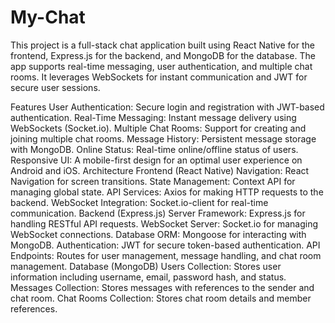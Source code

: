 # My-Chat
This project is a full-stack chat application built using React Native for the frontend, Express.js for the backend, and MongoDB for the database. The app supports real-time messaging, user authentication, and multiple chat rooms. It leverages WebSockets for instant communication and JWT for secure user sessions.

Features
User Authentication: Secure login and registration with JWT-based authentication.
Real-Time Messaging: Instant message delivery using WebSockets (Socket.io).
Multiple Chat Rooms: Support for creating and joining multiple chat rooms.
Message History: Persistent message storage with MongoDB.
Online Status: Real-time online/offline status of users.
Responsive UI: A mobile-first design for an optimal user experience on Android and iOS.
Architecture
Frontend (React Native)
Navigation: React Navigation for screen transitions.
State Management: Context API for managing global state.
API Services: Axios for making HTTP requests to the backend.
WebSocket Integration: Socket.io-client for real-time communication.
Backend (Express.js)
Server Framework: Express.js for handling RESTful API requests.
WebSocket Server: Socket.io for managing WebSocket connections.
Database ORM: Mongoose for interacting with MongoDB.
Authentication: JWT for secure token-based authentication.
API Endpoints: Routes for user management, message handling, and chat room management.
Database (MongoDB)
Users Collection: Stores user information including username, email, password hash, and status.
Messages Collection: Stores messages with references to the sender and chat room.
Chat Rooms Collection: Stores chat room details and member references.
